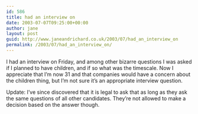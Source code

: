 ```yaml
---
id: 586
title: had an interview on
date: 2003-07-07T09:25:00+00:00
author: jane
layout: post
guid: http://www.janeandrichard.co.uk/2003/07/had_an_interview_on
permalink: /2003/07/had_an_interview_on/
---
```

I had an interview on Friday, and among other bizarre questions I was asked if I planned to have children, and if so what was the timescale. Now I appreciate that I&#8217;m now 31 and that companies would have a concern about the children thing, but I&#8217;m not sure it&#8217;s an appropriate interview question.

Update: I&#8217;ve since discovered that it is legal to ask that as long as they ask the same questions of all other candidates. They&#8217;re not allowed to make a decision based on the answer though.